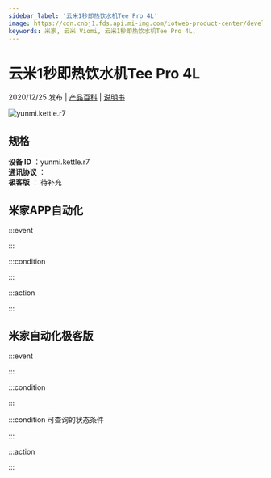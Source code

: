 ```yaml
---
sidebar_label: '云米1秒即热饮水机Tee Pro 4L'
image: https://cdn.cnbj1.fds.api.mi-img.com/iotweb-product-center/developer_1603418047395ON5yKm5j.png?GalaxyAccessKeyId=AKVGLQWBOVIRQ3XLEW&Expires=9223372036854775807&Signature=agvb1nYtgO2/1woDtn/qSMtKxRg=
keywords: 米家, 云米 Viomi, 云米1秒即热饮水机Tee Pro 4L, 
---
```

# 云米1秒即热饮水机Tee Pro 4L

2020/12/25 发布 | [产品百科](https://home.mi.com/webapp/content/baike/product/index.html?model=yunmi.kettle.r7/) | [说明书](https://home.mi.com/views/introduction.html?model=yunmi.kettle.r7&region=cn)

![yunmi.kettle.r7](https://cdn.cnbj1.fds.api.mi-img.com/iotweb-product-center/developer_1603418047395ON5yKm5j.png?GalaxyAccessKeyId=AKVGLQWBOVIRQ3XLEW&Expires=9223372036854775807&Signature=agvb1nYtgO2/1woDtn/qSMtKxRg=)

## 规格  
> 
**设备 ID** ：yunmi.kettle.r7  
**通讯协议** ：  
**极客版**  ： 待补充 


## 米家APP自动化  

:::event  

:::

:::condition  

:::

:::action   

:::

## 米家自动化极客版  

:::event  

:::

:::condition  

:::

:::condition 可查询的状态条件  

:::

:::action  

:::

        
